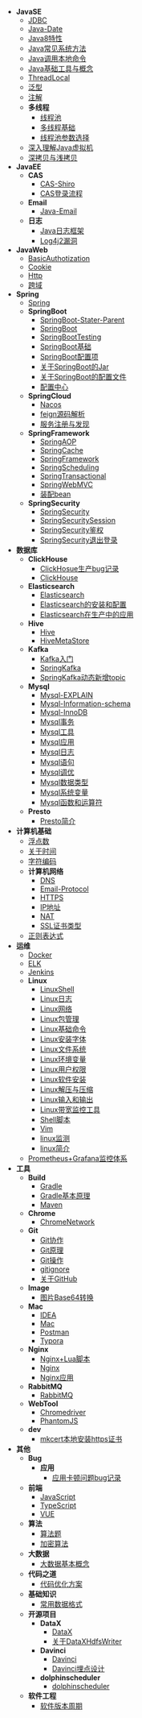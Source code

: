 - **JavaSE**
    - [JDBC](JavaSE/JDBC.md)
    - [Java-Date](JavaSE/Java-Date.md)
    - [Java8特性](JavaSE/Java8特性.md)
    - [Java常见系统方法](JavaSE/Java常见系统方法.md)
    - [Java调用本地命令](JavaSE/Java调用本地命令.md)
    - [Java基础工具与概念](JavaSE/Java基础工具与概念.md)
    - [ThreadLocal](JavaSE/ThreadLocal.md)
    - [泛型](JavaSE/泛型.md)
    - [注解](JavaSE/注解.md)
    - **多线程**
      - [线程池](JavaSE/多线程/线程池.md)
      - [多线程基础](JavaSE/多线程/多线程基础.md)
      - [线程池参数选择](JavaSE/多线程/线程池参数选择.md)
    - [深入理解Java虚拟机](JavaSE/深入理解Java虚拟机.md)
    - [深拷贝与浅拷贝](JavaSE/深拷贝与浅拷贝.md)
- **JavaEE**
    - **CAS**
      - [CAS-Shiro](JavaEE/CAS/CAS-Shiro.md)
      - [CAS登录流程](JavaEE/CAS/CAS登录流程.md)
    - **Email**
      - [Java-Email](JavaEE/Email/Java-Email.md)
    - **日志**
      - [Java日志框架](JavaEE/日志/Java日志框架.md)
      - [Log4j2漏洞](JavaEE/日志/Log4j2漏洞.md)
- **JavaWeb**
    - [BasicAuthotization](JavaWeb/BasicAuthotization.md)
    - [Cookie](JavaWeb/Cookie.md)
    - [Http](JavaWeb/Http.md)
    - [跨域](JavaWeb/跨域.md)
- **Spring**
    - [Spring](Spring/Spring.md)
    - **SpringBoot**
      - [SpringBoot-Stater-Parent](Spring/SpringBoot/SpringBoot-Stater-Parent.md)
      - [SpringBoot](Spring/SpringBoot/SpringBoot.md)
      - [SpringBootTesting](Spring/SpringBoot/SpringBootTesting.md)
      - [SpringBoot基础](Spring/SpringBoot/SpringBoot基础.md)
      - [SpringBoot配置项](Spring/SpringBoot/SpringBoot配置项.md)
      - [关于SpringBoot的Jar](Spring/SpringBoot/关于SpringBoot的Jar.md)
      - [关于SpringBoot的配置文件](Spring/SpringBoot/关于SpringBoot的配置文件.md)
      - [配置中心](Spring/SpringBoot/配置中心.md)
    - **SpringCloud**
      - [Nacos](Spring/SpringCloud/Nacos.md)
      - [feign源码解析](Spring/SpringCloud/feign源码解析.md)
      - [服务注册与发现](Spring/SpringCloud/服务注册与发现.md)
    - **SpringFramework**
      - [SpringAOP](Spring/SpringFramework/SpringAOP.md)
      - [SpringCache](Spring/SpringFramework/SpringCache.md)
      - [SpringFramework](Spring/SpringFramework/SpringFramework.md)
      - [SpringScheduling](Spring/SpringFramework/SpringScheduling.md)
      - [SpringTransactional](Spring/SpringFramework/SpringTransactional.md)
      - [SpringWebMVC](Spring/SpringFramework/SpringWebMVC.md)
      - [装配bean](Spring/SpringFramework/装配bean.md)
    - **SpringSecurity**
      - [SpringSecurity](Spring/SpringSecurity/SpringSecurity.md)
      - [SpringSecuritySession](Spring/SpringSecurity/SpringSecuritySession.md)
      - [SpringSecurity鉴权](Spring/SpringSecurity/SpringSecurity鉴权.md)
      - [SpringSecurity退出登录](Spring/SpringSecurity/SpringSecurity退出登录.md)
- **数据库**
    - **ClickHouse**
      - [ClickHosue生产bug记录](数据库/ClickHouse/ClickHosue生产bug记录.md)
      - [ClickHouse](数据库/ClickHouse/ClickHouse.md)
    - **Elasticsearch**
      - [Elasticsearch](数据库/Elasticsearch/Elasticsearch.md)
      - [Elasticsearch的安装和配置](数据库/Elasticsearch/Elasticsearch的安装和配置.md)
      - [Elasticsearch在生产中的应用](数据库/Elasticsearch/Elasticsearch在生产中的应用.md)
    - **Hive**
      - [Hive](数据库/Hive/Hive.md)
      - [HiveMetaStore](数据库/Hive/HiveMetaStore.md)
    - **Kafka**
      - [Kafka入门](数据库/Kafka/Kafka入门.md)
      - [SpringKafka](数据库/Kafka/SpringKafka.md)
      - [SpringKafka动态新增topic](数据库/Kafka/SpringKafka动态新增topic.md)
    - **Mysql**
      - [Mysql-EXPLAIN](数据库/Mysql/Mysql-EXPLAIN.md)
      - [Mysql-Information-schema](数据库/Mysql/Mysql-Information-schema.md)
      - [Mysql-InnoDB](数据库/Mysql/Mysql-InnoDB.md)
      - [Mysql事务](数据库/Mysql/Mysql事务.md)
      - [Mysql工具](数据库/Mysql/Mysql工具.md)
      - [Mysql应用](数据库/Mysql/Mysql应用.md)
      - [Mysql日志](数据库/Mysql/Mysql日志.md)
      - [Mysql语句](数据库/Mysql/Mysql语句.md)
      - [Mysql调优](数据库/Mysql/Mysql调优.md)
      - [Mysql数据类型](数据库/Mysql/Mysql数据类型.md)
      - [Mysql系统变量](数据库/Mysql/Mysql系统变量.md)
      - [Mysql函数和运算符](数据库/Mysql/Mysql函数和运算符.md)
    - **Presto**
      - [Presto简介](数据库/Presto/Presto简介.md)
- **计算机基础**
    - [浮点数](计算机基础/浮点数.md)
    - [关于时间](计算机基础/关于时间.md)
    - [字符编码](计算机基础/字符编码.md)
    - **计算机网络**
      - [DNS](计算机基础/计算机网络/DNS.md)
      - [Email-Protocol](计算机基础/计算机网络/Email-Protocol.md)
      - [HTTPS](计算机基础/计算机网络/HTTPS.md)
      - [IP地址](计算机基础/计算机网络/IP地址.md)
      - [NAT](计算机基础/计算机网络/NAT.md)
      - [SSL证书类型](计算机基础/计算机网络/SSL证书类型.md)
    - [正则表达式](计算机基础/正则表达式.md)
- **运维**
    - [Docker](运维/Docker.md)
    - [ELK](运维/ELK.md)
    - [Jenkins](运维/Jenkins.md)
    - **Linux**
      - [LinuxShell](运维/Linux/LinuxShell.md)
      - [Linux日志](运维/Linux/Linux日志.md)
      - [Linux网络](运维/Linux/Linux网络.md)
      - [Linux包管理](运维/Linux/Linux包管理.md)
      - [Linux基础命令](运维/Linux/Linux基础命令.md)
      - [Linux安装字体](运维/Linux/Linux安装字体.md)
      - [Linux文件系统](运维/Linux/Linux文件系统.md)
      - [Linux环境变量](运维/Linux/Linux环境变量.md)
      - [Linux用户权限](运维/Linux/Linux用户权限.md)
      - [Linux软件安装](运维/Linux/Linux软件安装.md)
      - [Linux解压与压缩](运维/Linux/Linux解压与压缩.md)
      - [Linux输入和输出](运维/Linux/Linux输入和输出.md)
      - [Linux带宽监控工具](运维/Linux/Linux带宽监控工具.md)
      - [Shell脚本](运维/Linux/Shell脚本.md)
      - [Vim](运维/Linux/Vim.md)
      - [linux监测](运维/Linux/linux监测.md)
      - [linux简介](运维/Linux/linux简介.md)
    - [Prometheus+Grafana监控体系](运维/Prometheus+Grafana监控体系.md)
- **工具**
    - **Build**
      - [Gradle](工具/Build/Gradle.md)
      - [Gradle基本原理](工具/Build/Gradle基本原理.md)
      - [Maven](工具/Build/Maven.md)
    - **Chrome**
      - [ChromeNetwork](工具/Chrome/ChromeNetwork.md)
    - **Git**
      - [Git协作](工具/Git/Git协作.md)
      - [Git原理](工具/Git/Git原理.md)
      - [Git操作](工具/Git/Git操作.md)
      - [gitignore](工具/Git/gitignore.md)
      - [关于GitHub](工具/Git/关于GitHub.md)
    - **Image**
      - [图片Base64转换](工具/Image/图片Base64转换.md)
    - **Mac**
      - [IDEA](工具/Mac/IDEA.md)
      - [Mac](工具/Mac/Mac.md)
      - [Postman](工具/Mac/Postman.md)
      - [Typora](工具/Mac/Typora.md)
    - **Nginx**
      - [Nginx+Lua脚本](工具/Nginx/Nginx+Lua脚本.md)
      - [Nginx](工具/Nginx/Nginx.md)
      - [Nginx应用](工具/Nginx/Nginx应用.md)
    - **RabbitMQ**
      - [RabbitMQ](工具/RabbitMQ/RabbitMQ.md)
    - **WebTool**
      - [Chromedriver](工具/WebTool/Chromedriver.md)
      - [PhantomJS](工具/WebTool/PhantomJS.md)
    - **dev**
      - [mkcert本地安装https证书](工具/dev/mkcert本地安装https证书.md)
- **其他**
    - **Bug**
      - **应用**
        - [应用卡顿问题bug记录](其他/Bug/应用/应用卡顿问题bug记录.md)
    - **前端**
      - [JavaScript](其他/前端/JavaScript.md)
      - [TypeScript](其他/前端/TypeScript.md)
      - [VUE](其他/前端/VUE.md)
    - **算法**
      - [算法题](其他/算法/算法题.md)
      - [加密算法](其他/算法/加密算法.md)
    - **大数据**
      - [大数据基本概念](其他/大数据/大数据基本概念.md)
    - **代码之道**
      - [代码优化方案](其他/代码之道/代码优化方案.md)
    - **基础知识**
      - [常用数据格式](其他/基础知识/常用数据格式.md)
    - **开源项目**
      - **DataX**
        - [DataX](其他/开源项目/DataX/DataX.md)
        - [关于DataXHdfsWriter](其他/开源项目/DataX/关于DataXHdfsWriter.md)
      - **Davinci**
        - [Davinci](其他/开源项目/Davinci/Davinci.md)
        - [Davinci埋点设计](其他/开源项目/Davinci/Davinci埋点设计.md)
      - **dolphinscheduler**
        - [dolphinscheduler](其他/开源项目/dolphinscheduler/dolphinscheduler.md)
    - **软件工程**
      - [软件版本周期](其他/软件工程/软件版本周期.md)


